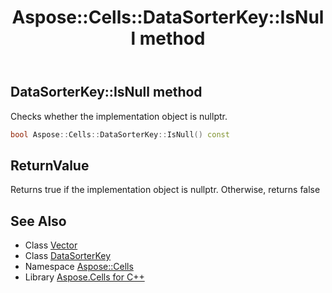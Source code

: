 ﻿---
title: Aspose::Cells::DataSorterKey::IsNull method
linktitle: IsNull
second_title: Aspose.Cells for C++ API Reference
description: 'Aspose::Cells::DataSorterKey::IsNull method. Checks whether the implementation object is nullptr in C++.'
type: docs
weight: 500
url: /cpp/aspose.cells/datasorterkey/isnull/
---
## DataSorterKey::IsNull method


Checks whether the implementation object is nullptr.

```cpp
bool Aspose::Cells::DataSorterKey::IsNull() const
```


## ReturnValue

Returns true if the implementation object is nullptr. Otherwise, returns false

## See Also

* Class [Vector](../../vector/)
* Class [DataSorterKey](../)
* Namespace [Aspose::Cells](../../)
* Library [Aspose.Cells for C++](../../../)

